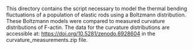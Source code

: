 This directory contains the script necessary to model the thermal bending fluctuations of a population of elastic rods using a Boltzmann distribution. These Boltzmann models were compared to measured curvature distributions of F-actin. The data for the curvature distributions are accessible at: https://doi.org/10.5281/zenodo.6928604 in the curvature_measurements.zip file.
